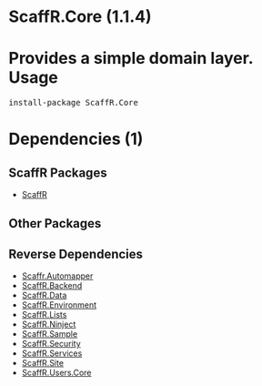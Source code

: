 ﻿ScaffR.Core (1.1.4)
======
Provides a simple domain layer.
Usage
======
<pre>install-package ScaffR.Core</pre>
Dependencies (1)
=====

ScaffR Packages
------
* [ScaffR](https://github.com/wcpro/ScaffR/tree/master/src/ScaffR)

Other Packages
------

Reverse Dependencies
-----
* [Scaffr.Automapper](https://github.com/wcpro/ScaffR/tree/master/src/Scaffr.Automapper)
* [ScaffR.Backend](https://github.com/wcpro/ScaffR/tree/master/src/ScaffR.Backend)
* [ScaffR.Data](https://github.com/wcpro/ScaffR/tree/master/src/ScaffR.Data)
* [ScaffR.Environment](https://github.com/wcpro/ScaffR/tree/master/src/ScaffR.Environment)
* [ScaffR.Lists](https://github.com/wcpro/ScaffR/tree/master/src/ScaffR.Lists)
* [ScaffR.Ninject](https://github.com/wcpro/ScaffR/tree/master/src/ScaffR.Ninject)
* [ScaffR.Sample](https://github.com/wcpro/ScaffR/tree/master/src/ScaffR.Sample)
* [ScaffR.Security](https://github.com/wcpro/ScaffR/tree/master/src/ScaffR.Security)
* [ScaffR.Services](https://github.com/wcpro/ScaffR/tree/master/src/ScaffR.Services)
* [ScaffR.Site](https://github.com/wcpro/ScaffR/tree/master/src/ScaffR.Site)
* [ScaffR.Users.Core](https://github.com/wcpro/ScaffR/tree/master/src/ScaffR.Users.Core)
